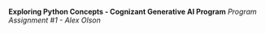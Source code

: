 **Exploring Python Concepts - Cognizant Generative AI Program**
*Program Assignment #1 - Alex Olson*


